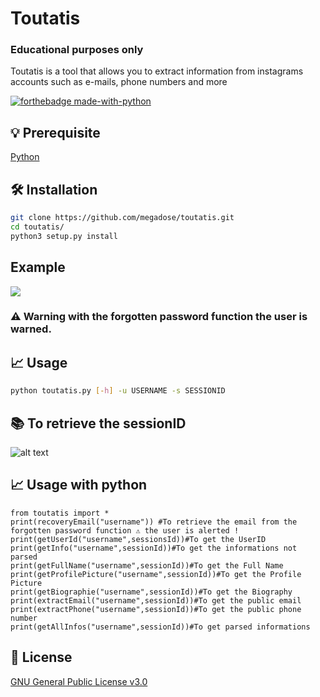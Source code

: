 # Toutatis
### Educational purposes only
Toutatis is a tool that allows you to extract information from instagrams accounts such as e-mails, phone numbers and more

[![forthebadge made-with-python](http://ForTheBadge.com/images/badges/made-with-python.svg)](https://www.python.org/)

## 💡 Prerequisite
   [Python](https://www.python.org/downloads/release/python-370/)
## 🛠️ Installation
```bash
git clone https://github.com/megadose/toutatis.git
cd toutatis/
python3 setup.py install
```
## Example
![](toutatis.gif)

### ⚠️ Warning with the forgotten password function the user is warned.
## 📈 Usage
```bash
python toutatis.py [-h] -u USERNAME -s SESSIONID 
```
## 📚 To retrieve the sessionID
![alt text](https://github.com/megadose/toutatis/blob/master/sessionsId.png?raw=true)
## 📈 Usage with python
```python3 
from toutatis import *
print(recoveryEmail("username")) #To retrieve the email from the forgotten password function ⚠️ the user is alerted !
print(getUserId("username",sessionsId))#To get the UserID
print(getInfo("username",sessionId))#To get the informations not parsed
print(getFullName("username",sessionId))#To get the Full Name
print(getProfilePicture("username",sessionId))#To get the Profile Picture
print(getBiographie("username",sessionId))#To get the Biography
print(extractEmail("username",sessionId))#To get the public email
print(extractPhone("username",sessionId))#To get the public phone number
print(getAllInfos("username",sessionId))#To get parsed informations
```
## 📝 License
[GNU General Public License v3.0](https://www.gnu.org/licenses/gpl-3.0.fr.html)
